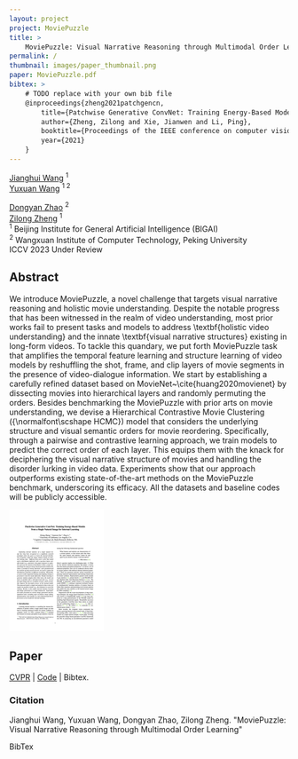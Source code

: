 ```yaml
---
layout: project
project: MoviePuzzle
title: >
    MoviePuzzle: Visual Narrative Reasoning through Multimodal Order Learning
permalink: /
thumbnail: images/paper_thumbnail.png
paper: MoviePuzzle.pdf
bibtex: >
    # TODO replace with your own bib file
    @inproceedings{zheng2021patchgencn,
        title={Patchwise Generative ConvNet: Training Energy-Based Models from a Single Natural Image for Internal Learning},
        author={Zheng, Zilong and Xie, Jianwen and Li, Ping},
        booktitle={Proceedings of the IEEE conference on computer vision and pattern recognition (CVPR)},
        year={2021}
    }
---
```



<span><a href="http://www.stat.ucla.edu/~jxie/">Jianghui Wang</a> <sup>1</sup></span>  
<span><a href="http://research.baidu.com/People/index-view?id=111">Yuxuan Wang</a> <sup>1 2</sup></span>
</div>
<span><a href="http://research.baidu.com/People/index-view?id=111">Dongyan Zhao</a> <sup>2</sup></span>
</div>
<div class="project_info">
<span><a href="https://zilongzheng.github.io" class="active" >Zilong Zheng</a> <sup>1</sup></span>  

<div class="project_info">
<span><sup>1</sup> Beijing Institute for General Artificial Intelligence (BIGAI)</span> <br>
<span><sup>2</sup> Wangxuan Institute of Computer Technology, Peking University</span>
</div>
<div class="project_info">
ICCV 2023 Under Review
</div>

<!-- TODO add game here  -->


## Abstract

<p class="text-justify">
We introduce MoviePuzzle, a novel challenge that targets visual narrative reasoning and holistic movie understanding. Despite the notable progress that has been witnessed in the realm of video understanding, most prior works fail to present tasks and models to address \textbf{holistic video understanding} and the innate \textbf{visual narrative structures} existing in long-form videos. To tackle this quandary, we put forth MoviePuzzle task that amplifies the temporal feature learning and structure learning of video models by reshuffling the shot, frame, and clip layers of movie segments in the presence of video-dialogue information.
We start by establishing a carefully refined dataset based on MovieNet~\cite{huang2020movienet} by dissecting movies into hierarchical layers and randomly permuting the orders. 
Besides benchmarking the MoviePuzzle with prior arts on movie understanding, we devise a Hierarchical Contrastive Movie Clustering ({\normalfont\scshape HCMC}) model that considers the underlying structure and visual semantic orders for movie reordering.
Specifically, through a pairwise and contrastive learning approach, we train models to predict the correct order of each layer. 
This equips them with the knack for deciphering the visual narrative structure of movies and handling the disorder lurking in video data.
Experiments show that our approach outperforms existing state-of-the-art methods on the MoviePuzzle benchmark, underscoring its efficacy. 
All the datasets and baseline codes will be publicly accessible.
</p>

<div class="section container">
    <div class="row">
        <div class="col-lg-3">
        <a href="{{ page.paper | prepend: '/projects/' | relative_url }}">
        <img class="paper" alt="paper thumbnail" src="/images/paper_thumbnail.png" width="170px">
        </a>
        </div>
<div class="col-lg-9">
<h2>Paper</h2>
<a href="https://openaccess.thecvf.com/content/CVPR2021/html/Zheng_Patchwise_Generative_ConvNet_Training_Energy-Based_Models_From_a_Single_Natural_CVPR_2021_paper.html">CVPR</a> | <a href="https://github.com/zilongzheng/PatchGenCN">Code</a> | <a role="button" data-toggle="modal" data-target="#bibtex-modal">Bibtex</a>.
    
<h3>Citation</h3>

<p class="text-justify">Jianghui Wang, Yuxuan Wang, Dongyan Zhao, Zilong Zheng. "MoviePuzzle: Visual Narrative Reasoning through Multimodal Order Learning"</p>

<a role="button" data-toggle="modal" data-target="#bibtex-modal">BibTex</a>
</div>
</div>
</div>


<br>

